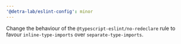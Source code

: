 ```yaml
---
'@detra-lab/eslint-config': minor
---
```


Change the behaviour of the `@typescript-eslint/no-redeclare` rule to favour `inline-type-imports` over `separate-type-imports`.
